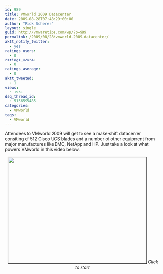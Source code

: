 ```yaml
---
id: 989
title: VMworld 2009 Datacenter
date: 2009-08-28T07:48:29+00:00
author: "Rick Scherer"
layout: single
guid: http://vmwaretips.com/wp/?p=989
permalink: /2009/08/28/vmworld-2009-datacenter/
aktt_notify_twitter:
  - yes
ratings_users:
  - 0
ratings_score:
  - 0
ratings_average:
  - 0
aktt_tweeted:
  - 1
views:
  - 1951
dsq_thread_id:
  - 5156595485
categories:
  - VMworld
tags:
  - VMworld
---
```

Attendees to VMworld 2009 will get to see a make-shift datacenter consiting of 512 Cisco UCS blades and a number of other equipment from major manufactures like EMC, NetApp and HP. Just take a look at what powers VMworld in this video below.

<p style="text-align: center;">
  <a title="VMworld Datacenter" rel="shadowbox;height=600;width=800" href="http://www.youtube.com/v/t2ymEcrQXC0"><img class="size-full wp-image-990  aligncenter" style="margin: 3px; border: black 1px solid;" title="VMworld Datacenter" src="http://vmwaretips.com/wp/wp-content/uploads/2009/08/vmworlddc.png" alt="" width="451" height="345" srcset="http://www.vmwaretips.com/wp/wp-content/uploads/2009/08/vmworlddc.png 451w, http://www.vmwaretips.com/wp/wp-content/uploads/2009/08/vmworlddc-300x229.png 300w" sizes="(max-width: 451px) 100vw, 451px" /></a><em>Click to start</em>
</p>